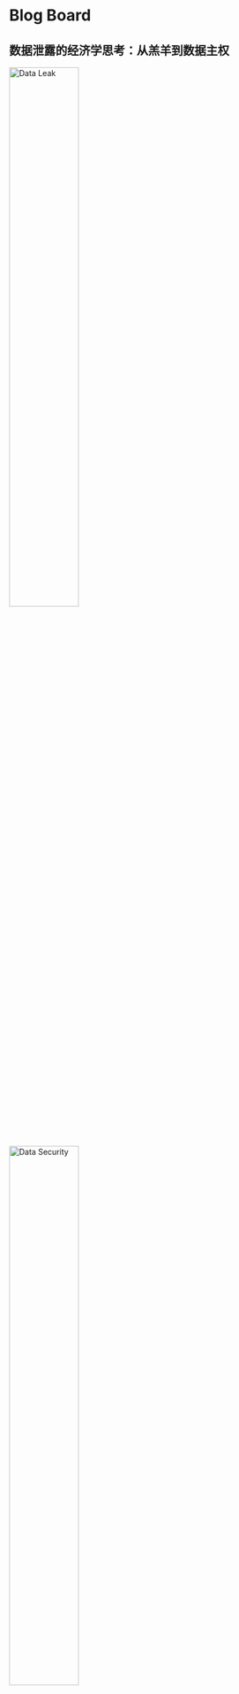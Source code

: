 # Blog Board
## 数据泄露的经济学思考：从羔羊到数据主权
<img src="https://raw.githubusercontent.com/jhfnetboy/MarkDownImg/main/img/202506081156230.jpg" alt="Data Leak" width="50%"/>
<img src="https://raw.githubusercontent.com/jhfnetboy/MarkDownImg/main/img/202506081129813.png" alt="Data Security" width="50%"/>

**Date**: 8 June 2025
**Link**: [Data-Leak.md](/blog/economics/Data-Leak.md)

从经济学视角深入分析数据泄露问题。探讨了中心化平台对用户数据的控制与利用，以及当前数据保护机制的缺陷。文章提出了基于ZK和加密算法的个人数据自主管理方案，包括70多个数据字段的分类销售模型，以及基于客观数据和外部反馈的动态评估机制。同时讨论了社会工程学数据库的威胁，并提供了个人数据保护的实践建议。

**Keywords**:
- 数据泄露
- 隐私保护
- ZK加密
- 数据主权
- 社会工程学
- 数据变现
- 去中心化
- 个人隐私

## 以太坊轻客户端详解
我先说个人分析的结论：轻节点严重依赖全节点来提供大部分服务,目前layer2 dapp无法方便使用（核心是去中心，相比于Alchemy RPC），未来依赖rachive节点+全节点改造和提升+layer2专用轻节点+硬件算力提升成本下降+硬件需求下降，可能是一个思路，而轻节点应该再次退化更轻点？

Light clients enable more people to use Ethereum as first-class citizens, verifying data on the blockchain without relying on centralized service providers. Lodestar is actively contributing to light client development for Ethereum.

<img src="https://lodestar.chainsafe.io/window2.png" width="50%"/>

**Date**: 4 June 2025
**Link**: [Ethereum-Light-Client.md](/blog/infra/Ethereum-Light-Client.md)

深入分析以太坊轻客户端的能力、发展情况、安装部署及调用方法。

**Keywords**:
- light client
- light-ethjs
- lodestar
- EIP-4844
- Blob Data
- Pectra
- Optimism
- Layer2
- 数据可用性
- 全节点
- Rollup

---

## SDSS雨计算：去中心化服务系统的技术架构
![SDSS Architecture](https://raw.githubusercontent.com/jhfnetboy/MarkDownImg/main/img/202506031332213.png)
**Date**: 3 June 2025
**Link**: [SDSS-Rain-Computing.md](/blog/infra/SDSS-Rain-Computing.md)

深入探讨SDSS（标准去中心化服务系统）的技术架构和实现细节。作为云计算的替代方案，SDSS/Rain Computing通过去中心化方式提供计算服务，同时避免数据和计算能力的垄断。文章详细介绍了V0.1版本的核心组件，包括节点体系（N0-N3）、服务发现机制、ENS集成以及声誉系统等关键特性，并探讨了去中心化服务的未来发展方向。

**Keywords**:
- 雨计算
- 去中心化服务
- ENS
- TEE
- 边缘计算
- 服务发现
- 声誉系统
- 分布式架构

---

## 平台垄断与协作创新：从美团到去中心化平台的思考
<img src="https://img.meituan.net/smartvenus/a8d3630547a9bc02c113b24f730446e9891533.png" width="50%" alt="Platform Economy vs DAO"/>

**Date**: 2 June 2025
**Link**: [Monopoly&Cooperation.md](/blog/economics/Monopoly&Cooperation.md)

深入探讨平台经济的垄断本质与协作创新的可能性。通过分析美团和阅文集团等案例，揭示了平台经济如何通过技术创新创造价值，但同时也带来价值分配不均的问题。文章提出了基于区块链和DAO的协作平台"好团"概念，探索一种能够平衡效率与公平的新型经济模式。包含详细的技术框架设计、经济模型分析和治理机制建议。

**Keywords**:
- 平台经济
- 去中心化
- DAO
- 区块链治理
- 协作创新
- 价值分配
- 开源协作
- 社会福祉

## OP-TEE TEE OS 架构与操作解析
![TEE Architecture](https://raw.githubusercontent.com/jhfnetboy/MarkDownImg/main/img/202505301409954.png)
https://optee.readthedocs.io/en/latest/general/about.html

<img src="https://raw.githubusercontent.com/jhfnetboy/MarkDownImg/main/img/202505101719766.png" width="50%"/>

**Date**: 30 May 2025
**Link**: [blog-3.md](/blog/blog-3.md)

深入分析OP-TEE可信执行环境操作系统的架构和工作原理，探讨了其在安全世界和普通世界之间的隔离机制，以及TEE作为AAStar安全基石的重要性。包含了系统启动、安全应用执行和通信协议等关键环节的详细解析。

**Keywords**:
- TEE
- OP-TEE
- 安全架构
- Trusted Applications
- Secure World
- 系统安全
- SGX
- 硬件安全

---

## gRPC和libp2p的结合使用研究
![](https://www.grpc.io/img/landing-2.svg)
**Date**: 28 May 2025
**Link**: [blog-1.md](/blog/blog-1.md)

深入探讨gRPC和libp2p在网络协议栈中的位置，以及如何在P2P架构中结合使用这两种技术。分析了从传统分布式系统迁移到P2P模式的技术考量。

**Keywords**:
- gRPC
- libp2p
- Protocol Buffers
- P2P
- 分布式系统
- 网络协议
- Rust
- 系统架构

---

## DePIN和边缘计算的硬件选型
![](https://docs.toradex.com/114705-verdn-imx95-evk.png?_gl=1*164vy2*_gcl_au*MTgwNjY4MDE5My4xNzQ4NTAzNjI0*_ga*MTA3MzE0MjgwNS4xNzQ4NTAzNjI0*_ga_LBHPF2CRC5*czE3NDg1MDM2MjQkbzEkZzEkdDE3NDg1MDUzMTIkajYwJGwwJGgw)
**Date**: 29 May 2025
**Link**: [blog-2.md](/blog/blog-2.md)

SDSS和Rain Computing探索DePIN实现方式的硬件选型分析，重点关注NXP i.MX95等ARM芯片的性能、成本和供应稳定性。

**Keywords**:
- DePIN
- 边缘计算
- ARM芯片
- NXP i.MX95
- 硬件选型
- TEE
- 系统架构
- 物联网

---